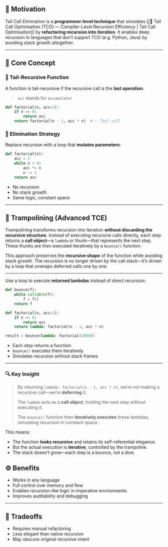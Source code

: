 ## 📌 Motivation
Tail Call Elimination is a **programmer-level technique** that simulates [[🚀 Tail Call Optimisation (TCO) — Compiler-Level Recursion Efficiency | Tail Call Optimisation]] by **refactoring recursion into iteration**. It enables deep recursion in languages that don’t support TCO (e.g. Python, Java) by avoiding stack growth altogether.

---

## 🧠 Core Concept

### 🧩 Tail-Recursive Function
A function is tail-recursive if the recursive call is the **last operation**.
> `acc` stands for `accumulator`
```python
def factorial(n, acc=1):
    if n == 0:
        return acc
    return factorial(n - 1, acc * n)  # ✅ Tail call
```

### 🧩 Elimination Strategy
Replace recursion with a loop that **mutates parameters**:

```python
def factorial(n):
    acc = 1
    while n > 0:
        acc *= n
        n -= 1
    return acc
```

- No recursion
- No stack growth
- Same logic, constant space

---

## 🧩 Trampolining (Advanced TCE)
Trampolining transforms recursion into iteration **without discarding the recursive structure**. Instead of executing recursive calls directly, each step returns a **call object**—a `lambda` or thunk—that represents the next step. These thunks are then executed iteratively by a `bounce()` function.

This approach preserves the **recursive shape** of the function while avoiding stack growth. The recursion is no longer driven by the call stack—it’s driven by a loop that unwraps deferred calls one by one.

---

Use a loop to execute **returned lambdas** instead of direct recursion:

```python
def bounce(f):
    while callable(f):
        f = f()
    return f

def factorial(n, acc=1):
    if n == 0:
        return acc
    return lambda: factorial(n - 1, acc * n)

result = bounce(lambda: factorial(1000))
```

- Each step returns a function
- `bounce()` executes them iteratively
- Simulates recursion without stack frames

---
### 🔍 Key Insight

> By returning `lambda: factorial(n - 1, acc * n)`, we’re not making a recursive call—we’re **deferring** it.  
> 
> The `lambda` acts as a **call object**, holding the next step without executing it.  
> 
> The `bounce()` function then **iteratively executes** these lambdas, simulating recursion in constant space.

This means:
- The function **looks recursive** and retains its self-referential elegance.
- But the actual execution is **iterative**, controlled by the trampoline.
- The stack doesn’t grow—each step is a bounce, not a dive.

## ⚙️ Benefits

- Works in any language
- Full control over memory and flow
- Enables recursion-like logic in imperative environments
- Improves auditability and debugging

---

## 🚫 Tradeoffs

- Requires manual refactoring
- Less elegant than native recursion
- May obscure original recursive intent
